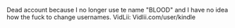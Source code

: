 Dead account because I no longer use te name "BLOOD" and I have no idea how the fuck to change usernames.
VidLii: Vidlii.com/user/kindle
